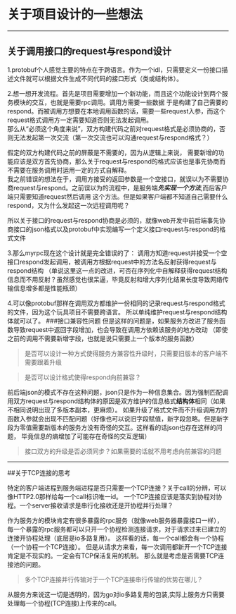 # 关于项目设计的一些想法
***
## 关于调用接口的request与respond设计
1.protobuf个人感觉主要的特点在于跨语言。作为一个idl，只需要定义一份接口描述文件就可以根据文件生成不同代码的接口形式（类或结构体）。

2.想一想开发流程。首先是项目需要增加一个新功能，而且这个功能设计到两个服务模块的交互，也就是需要rpc调用。调用方需要一些数据
于是构建了自己需要的respond。而被调用方想要在本地调用函数的话，需要一些request入参，而这个request格式调用方一定需要知道否则无法发起调用。
\
那么从“必须这个角度来说”，双方构建代码之前对request格式是必须协商的，否则无法发起第一次交流（第一次交流也可以沟通request与respond格式？）

假定的双方构建代码之前的屏蔽是不需要的，因为从逻辑上来说，
需要新增的功能应该是双方首先协商，那么关于request与respond的格式应该也是事先协商而不需要在服务调用时运用一定的方式自解释。
\
我之前错误的想法在于，调用方接受的返回参数是一个空接口，就误以为不需要协商request与respond。之前误以为的流程中，是服务端***先实现一个方法***,而后客户端只需要知道request然后调用
这个方法。但是如果客户端都不知道自己需要什么respond，又为什么发起这一次远程调用呢？

所以关于接口的request与respond协商是必须的，就像web开发中前后端事先协商接口的json格式以及protobuf中实现编写一个定义接口request与respond的格式文件

3.那么myrpc现在这个设计就是完全错误的了：
调用方知道request并接受一个空接口respond发起调用，被调用方根据request中的方法名反射获得request与respond结构
（单说这里这一点的改进，可否在序列化中自解释获得request结构信息而不用反射？虽然感觉也很呆逼，毕竟反射和增大序列化结果长度导致网络传输信息增多都是性能瓶颈）

4.可以像protobuf那样在调用双方都维护一份相同的记录request与respond格式的文件，因为这个玩具项目不需要跨语言。
所以单纯维护request与respond结构体就可以了。
###接口兼容性问题
但是这样的问题是，如果服务方改进了服务函数导致request中返回字段增加，也会导致在调用方依赖该服务的地方改动
（即使之前的调用不需要新增字段，也就是说只需要上一个版本的服务函数）
>是否可以设计一种方式使得服务方兼容性升级时，只需要旧版本的客户端不需要跟着升级

>是否可以设计格式使得respond向前兼容？

前后端json的模式不存在这种问题，json只是作为一种信息集合。因为强制匹配调用双方request与respond结构体的原因是双方维护的信息格式**结构体**相同（如果不相同说明出现了多版本副本，更麻烦）。
如果升级了格式文件而不升级调用方的函数入参就会出现不匹配问题（好像也可以说旧字段赋值，新字段忽略。但是新字段为零值需要新版本的服务方没有奇怪的交互。这样看的话json也存在这样的问题，
毕竟信息的熵增加了可能存在奇怪的交互逻辑）

>接口双方的升级是否必须同步？如果需要的话就不用考虑向前兼容的问题

***

##关于TCP连接的思考

特定的客户端进程到服务端进程是否只需要一个TCP连接？关于call的分辨，可以像HTTP2.0那样给每一个call标识唯一id。
一个TCP连接应该是落实到协程对协程。一个server接收请求是串行化接收还是开协程并行处理？

作为服务方的模块肯定有很多暴露的rpc服务（就像web服务器暴露接口一样），
每一个暴露的rpc服务都可以只开一个协程检测连接请求，对于请求过来已建立的连接开协程处理（底层是io多路复用）。
这样看的话，每一个call都会有一个协程（一个协程一个TCP连接）。
但是从请求方来看，每一次调用都新开一个TCP连接肯定是不现实的。一定会有TCP保活复用的机制。
那么就是考虑是否需要TCP连接池的问题。
>多个TCP连接并行传输对于一个TCP连接串行传输的优势在哪儿？

从服务方来说这一切是透明的，因为go对io多路复用的包装,实际上服务方只需要处理每一个协程(TCP连接)上传来的call。

